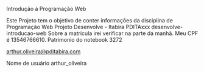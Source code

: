 Introdução à Programação Web

Este Projeto tem o objetivo de conter informações da disciplina de Programação Web
Projeto Desenvolve - Itabira
PDITAxxx desenvolve-introducao-web
Sobre a matricula irei verificar na parte da manhã. Meu CPF é 13546766610.
Patrimonio do notebook 3272

arthur.oliveira@pditabira.com

Nome de usuário
arthur_oliveira
